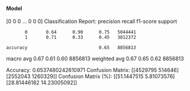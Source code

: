 #### Model
[0 0 0 ... 0 0 0]
Classification Report:
              precision    recall  f1-score   support

           0       0.64      0.90      0.75   5044441
           1       0.71      0.33      0.45   3812372

    accuracy                           0.65   8856813
   macro avg       0.67      0.61      0.60   8856813
weighted avg       0.67      0.65      0.62   8856813

Accuracy: 0.6537480242610971
Confusion Matrix:
[[4529795  514646]
 [2552043 1260329]]
Confusion Matrix (%):
[[51.1447515   5.81073576]
 [28.81446182 14.23005092]]
